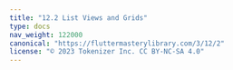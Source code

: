 ```yaml
---
title: "12.2 List Views and Grids"
type: docs
nav_weight: 122000
canonical: "https://fluttermasterylibrary.com/3/12/2"
license: "© 2023 Tokenizer Inc. CC BY-NC-SA 4.0"
---
```

